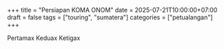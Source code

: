 +++
title = "Persiapan KOMA ONOM"
date = 2025-07-21T10:00:00+07:00
draft = false
tags = ["touring", "sumatera"]
categories = ["petualangan"]
+++

Pertamax
Keduax
Ketigax